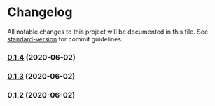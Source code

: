 # Changelog

All notable changes to this project will be documented in this file. See [standard-version](https://github.com/conventional-changelog/standard-version) for commit guidelines.

### [0.1.4](https://github.com/Quid2/ts-core/compare/v0.1.3...v0.1.4) (2020-06-02)

### [0.1.3](https://github.com/Quid2/ts-core/compare/v0.1.2...v0.1.3) (2020-06-02)

### 0.1.2 (2020-06-02)
